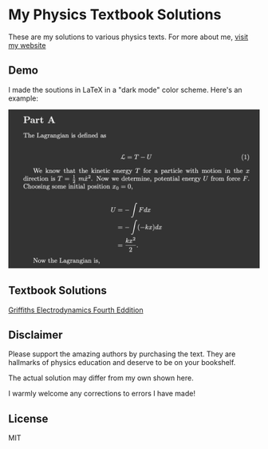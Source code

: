 # My Physics Textbook Solutions

These are my solutions to various physics texts. For more about me, [visit my website](https://coltonkawamura.github.io/coltonkawamura/)

## Demo

I made the soutions in LaTeX in a "dark mode" color scheme. Here's an example:

![Solution Example Demo](./website-demo-image/example.png "Example Demo")

## Textbook Solutions

[Griffiths Electrodynamics Fourth Eddition](https://github.com/ColtonKawamura/physics/tree/main/Electrodynamics%20-%20Griffiths)
## Disclaimer

Please support the amazing authors by purchasing the text. They are hallmarks of physics education and deserve to be on your bookshelf.

The actual solution may differ from my own shown here.

I warmly welcome any corrections to errors I have made!

## License

MIT
